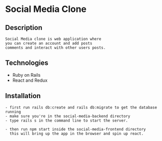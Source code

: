 # Social Media Clone

## Description 
    Social Media clone is web application where 
    you can create an account and add posts 
    comments and interact with other users posts.

## Technologies 
 - Ruby on Rails
 - React and Redux


## Installation

    - first run rails db:create and rails db:migrate to get the database running 
    - make sure you're in the social-media-backend directory 
    - type rails s in the command line to start the server.

    - then run npm start inside the social-media-frontend directory 
      this will bring up the app in the browser and spin up react.



